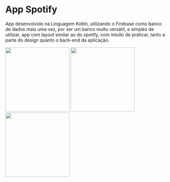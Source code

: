 # App Spotify

App desenvolvido na Linguagem Kotlin, utilizando o Firebase como banco de dados mais uma vez, por ser um banco muito versátil, e simples de utilizar, app com layout similar ao do spotify, com intuito de práticar, tanto a parte do design quanto o back-end da aplicação.


 <img src="https://user-images.githubusercontent.com/101990417/224124823-2ea8caab-ebcb-4d5a-946f-dc7904b978c6.jpeg" width="200px"/>
 <img src="https://user-images.githubusercontent.com/101990417/224124816-fb598f1e-0bf4-4a52-8f65-e17d12b5da40.jpeg" width="200px"/>
 <img src="https://user-images.githubusercontent.com/101990417/224124822-7060b5a2-bd5d-49a9-9f39-4812376a70aa.jpeg" width="200px"/>

